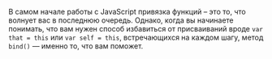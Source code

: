 В самом начале работы с JavaScript привязка функций – это то, что волнует вас в 
последнюю очередь. Однако, когда вы начинаете понимать, что вам нужен способ 
избавиться от присваиваний вроде `var that = this` или `var self = this`, 
встречающихся на каждом шагу, метод `bind()` — именно то, что вам поможет.